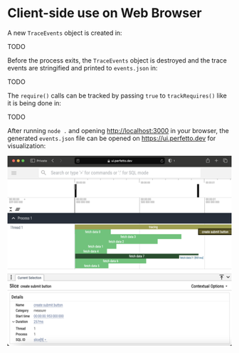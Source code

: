 # Client-side use on Web Browser

A new `TraceEvents` object is created in:

TODO

Before the process exits, the `TraceEvents` object is destroyed and the trace events are stringified and printed to `events.json` in:

TODO

The `require()` calls can be tracked by passing `true` to `trackRequires()` like it is being done in:

TODO

After running `node .` and opening <http://localhost:3000> in your browser, the generated `events.json` file can be opened on <https://ui.perfetto.dev> for visualization:

![](./perfetto.png)
